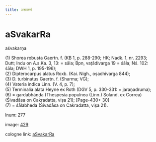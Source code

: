 ```yaml
---
title: अश्वकर्ण
---
```


# aSvakarRa

aśvakarṇa  <div n="P" />(1) Shorea robusta Gaertn. f. (KB 1, p. 288-290; HK; Nadk. 1, nr. 2293; <div n="lb" />Dutt; Indu on A.s.Ka. 3, 13: = sāla; Bpn, vaṭādivarga 19 = śāla; Nś. 102: <div n="lb" />śāla; DWH 1, p. 195-196); <div n="P" />(2) Dipterocarpus alatus Roxb. (Kai. Nigh., oṣadhivarga 844); <div n="P" />(3) D. turbinatus Gaertn. f. (Sharma; VG); <div n="P" />(4) Vateria indica Linn. (V. 4, p. 7); <div n="P" />(5) Terminalia alata Heyne ex Roth (DGV 5, p. 330-331: = jaraṇadruma); <div n="P" />(6) = gardabhāṇḍa (Thespesia populnea (Linn.) Soland. ex Correa) <div n="lb" />(Śivadāsa on Cakradatta, viṣa 21); [Page-430+ 30] <div n="P" />(7) = śālabheda (Śivadāsa on Cakradatta, viṣa 21).

lnum: 277

image: [429](https://www.sanskrit-lexicon.uni-koeln.de/scans/csl-apidev/servepdf.php?dict=snp&page=429)

cologne link: [aSvakarRa](https://sanskrit-lexicon.uni-koeln.de/scans/csl-apidev/getword.php?dict=snp&key=aSvakarRa)

